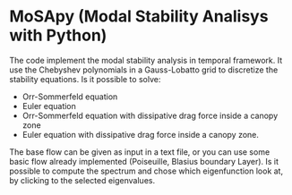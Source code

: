 # MoSApy (Modal Stability Analisys with Python)

The code implement the modal stability analysis in temporal framework.
It use the Chebyshev polynomials in a Gauss-Lobatto grid to discretize the stability equations.
Is it possible to solve:
* Orr-Sommerfeld equation
* Euler equation
* Orr-Sommerfeld equation with dissipative drag force inside a canopy zone
* Euler equation with dissipative drag force inside a canopy zone.

The base flow can be given as input in a text file, or you can use some basic flow already implemented (Poiseuille, Blasius boundary Layer).
Is it possible to compute the spectrum and chose which eigenfunction look at, by clicking to the selected eigenvalues.
 

